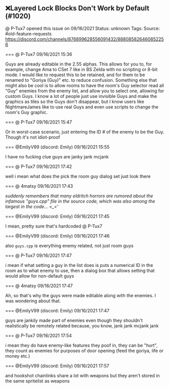 ## ❌Layered Lock Blocks Don't Work by Default (#1020)
@ P-Tux7 opened this issue on 09/16/2021
Status: unknown
Tags: 
Source: #old-feature-requests https://discord.com/channels/876899628556091432/888085826460852256


=== @ P-Tux7 09/16/2021 15:36

Guys are already editable in the 2.55 alphas. This allows for you to, for example, change Ama to CSet 7 like in BS Zelda with no scripting or 8-bit mode. I would like to request this to be retained, and for them to be renamed to "Goriya (Guy)" etc. to reduce confusion.
Something else that might also be cool is to allow rooms to have the room's Guy selector read all "Guy" enemies from the enemy list, and allow you to select one, allowing for custom Guys.  I know a lot of people just use invisible Guys and make the graphics as tiles so the Guys don't disappear, but I know users like NightmareJames like to use real Guys and even use scripts to change the room's Guy graphic.

=== @ P-Tux7 09/16/2021 15:47

Or in worst-case scenario, just entering the ID # of the enemy to be the Guy. Though it's not idiot-proof

=== @EmilyV99 (discord: Emily) 09/16/2021 15:55

I have no fucking clue
guys are janky jank mcjank

=== @ P-Tux7 09/16/2021 17:42

well i mean what does the pick the room guy dialog set
just look there

=== @ 4matsy 09/16/2021 17:43

_suddenly remembers that many eldritch horrors are rumored about the infamous "guys.cpp" file in the source code, which was also among the largest in the code... <\_<'_

=== @EmilyV99 (discord: Emily) 09/16/2021 17:45

I mean, pretty sure that's hardcoded @ P-Tux7

=== @EmilyV99 (discord: Emily) 09/16/2021 17:46

also `guys.cpp` is everything enemy related, not just room guys

=== @ P-Tux7 09/16/2021 17:47

i mean if what setting a guy in the list does is puts a numerical ID in the room as to what enemy to use, then a dialog box that allows setting that would allow for non-default guys

=== @ 4matsy 09/16/2021 17:47

Ah, so that's why the guys were made editable along with the enemies. I was wondering about that.

=== @EmilyV99 (discord: Emily) 09/16/2021 17:47

guys are jankily made part of enemies
even though they shouldn't realistically be remotely related
because, you know, jank jank mcjank jank

=== @ P-Tux7 09/16/2021 17:54

i mean they do have enemy-like features
they poof in, they can be "hurt", they count as enemies for purposes of door opening (feed the goriya, life or money etc.)

=== @EmilyV99 (discord: Emily) 09/16/2021 17:57

and hookshot chainlinks share a lot with weapons
but they aren't stored in the same spritelist as weapons
